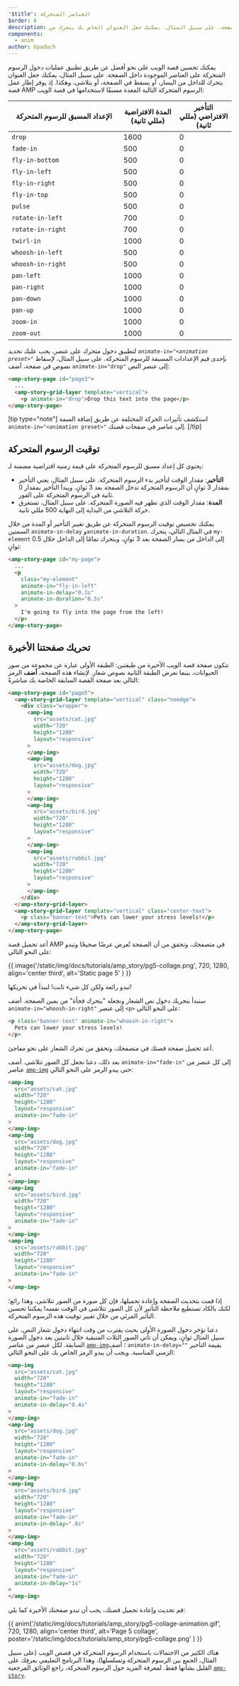 ```yaml
---
'$title': العناصر المتحركة
$order: 6
description: يمكنك تحسين قصة الويب على نحو أفضل عن طريق تطبيق عمليات دخول الرسوم المتحركة على العناصر الموجودة داخل الصفحة. على سبيل المثال، يمكنك جعل العنوان الخاص بك يتحرك من ...
components:
  - anim
author: bpaduch
---
```


يمكنك تحسين قصة الويب على نحو أفضل عن طريق تطبيق عمليات دخول الرسوم المتحركة على العناصر الموجودة داخل الصفحة. على سبيل المثال، يمكنك جعل العنوان يتحرك للداخل من اليسار، أو يسقط في الصفحة، أو يتلاشى، وهكذا. إذ يوفر إطار عمل قصة AMP الرسوم المتحركة التالية المعدة مسبقًا لاستخدامها في قصة الويب:

<table>
<thead><tr>
  <th width="50%">الإعداد المسبق للرسوم المتحركة</th>
  <th width="25%">المدة الافتراضية (مللي ثانية)</th>
  <th width="25%">التأخير الافتراضي (مللي ثانية)</th>
</tr></thead>
<tbody>
<tr>
  <td><code>drop</code></td>
  <td>1600</td>
  <td>0</td>
</tr>
<tr>
  <td><code>fade-in</code></td>
  <td>500</td>
  <td>0</td>
</tr>
<tr>
  <td><code>fly-in-bottom</code></td>
  <td>500</td>
  <td>0</td>
</tr>
<tr>
  <td><code>fly-in-left</code></td>
  <td>500</td>
  <td>0</td>
</tr>
<tr>
  <td><code>fly-in-right</code></td>
  <td>500</td>
  <td>0</td>
</tr>
<tr>
  <td><code>fly-in-top</code></td>
  <td>500</td>
  <td>0</td>
</tr>
<tr>
  <td><code>pulse</code></td>
  <td>500</td>
  <td>0</td>
</tr>
<tr>
  <td><code>rotate-in-left</code></td>
  <td>700</td>
  <td>0</td>
</tr>
<tr>
  <td><code>rotate-in-right</code></td>
  <td>700</td>
  <td>0</td>
</tr>
<tr>
  <td><code>twirl-in</code></td>
  <td>1000</td>
  <td>0</td>
</tr>
<tr>
  <td><code>whoosh-in-left</code></td>
  <td>500</td>
  <td>0</td>
</tr>
<tr>
  <td><code>whoosh-in-right</code></td>
  <td>500</td>
  <td>0</td>
</tr>
<tr>
  <td><code>pan-left</code></td>
  <td>1000</td>
  <td>0</td>
</tr>
<tr>
  <td><code>pan-right</code></td>
  <td>1000</td>
  <td>0</td>
</tr>
<tr>
  <td><code>pan-down</code></td>
  <td>1000</td>
  <td>0</td>
</tr>
<tr>
  <td><code>pan-up</code></td>
  <td>1000</td>
  <td>0</td>
</tr>
<tr>
  <td><code>zoom-in</code></td>
  <td>1000</td>
  <td>0</td>
</tr>
<tr>
  <td><code>zoom-out</code></td>
  <td>1000</td>
  <td>0</td>
</tr>
</tbody>
</table>

لتطبيق دخول متحرك على عنصر، يجب عليك تحديد <code>animate-in="<em>&lt;animation preset></em>"</code> بإحدى قيم الإعدادات المسبقة للرسوم المتحركة. على سبيل المثال، لإسقاط نصوص في صفحة، أضف `animate-in="drop"` إلى عنصر النص:

```html
<amp-story-page id="page3">
  ...
  <amp-story-grid-layer template="vertical">
    <p animate-in="drop">Drop this text into the page</p>
</amp-story-page>
```

[tip type="note"] استكشف تأثيرات الحركة المختلفة عن طريق إضافة السمة `animate-in="<animation preset>"` إلى عناصر في صفحات قصتك. [/tip]

## توقيت الرسوم المتحركة

يحتوي كل إعداد مسبق للرسوم المتحركة على قيمة زمنية افتراضية مضمنة لـ:

- **التأخير**: مقدار الوقت لتأخير بدء الرسوم المتحركة. على سبيل المثال، يعني التأخير بمقدار 3 ثوانٍ أن الرسوم المتحركة تدخل الصفحة بعد 3 ثوانٍ. ويبدأ التأخير بمقدار 0 ثانية في الرسوم المتحركة على الفور.
- **المدة**: مقدار الوقت الذي تظهر فيه الصورة المتحركة. على سبيل المثال، تستغرق حركة التلاشي من البداية إلى النهاية 500 مللي ثانية.

يمكنك تخصيص توقيت الرسوم المتحركة عن طريق تغيير التأخير أو المدة من خلال السمتين `animate-in-delay` و`animate-in-duration`. في المثال التالي، يتحرك `my-element` إلى الداخل من يسار الصفحة بعد 3 ثوانٍ، ويتحرك تمامًا إلى الداخل خلال 0.5 ثوانٍ:

```html
<amp-story-page id="my-page">
  ...
  <p
    class="my-element"
    animate-in="fly-in-left"
    animate-in-delay="0.3s"
    animate-in-duration="0.5s"
  >
    I'm going to fly into the page from the left!
  </p>
</amp-story-page>
```

## تحريك صفحتنا الأخيرة

تتكون صفحة قصة الويب الأخيرة من طبقتين: الطبقة الأولى عبارة عن مجموعة من صور الحيوانات، بينما تعرض الطبقة الثانية نصوص شعار. لإنشاء هذه الصفحة، **أضف** الرمز التالي بعد صفحة القصة السابقة الخاصة بك مباشرةً:

```html
<amp-story-page id="page5">
  <amp-story-grid-layer template="vertical" class="noedge">
    <div class="wrapper">
      <amp-img
        src="assets/cat.jpg"
        width="720"
        height="1280"
        layout="responsive"
      >
      </amp-img>
      <amp-img
        src="assets/dog.jpg"
        width="720"
        height="1280"
        layout="responsive"
      >
      </amp-img>
      <amp-img
        src="assets/bird.jpg"
        width="720"
        height="1280"
        layout="responsive"
      >
      </amp-img>
      <amp-img
        src="assets/rabbit.jpg"
        width="720"
        height="1280"
        layout="responsive"
      >
      </amp-img>
    </div>
  </amp-story-grid-layer>
  <amp-story-grid-layer template="vertical" class="center-text">
    <p class="banner-text">Pets can lower your stress levels!</p>
  </amp-story-grid-layer>
</amp-story-page>
```

أعد تحميل قصة AMP في متصفحك، وتحقق من أن الصفحة تُعرض عرضًا صحيحًا وتبدو على النحو التالي:

{{ image('/static/img/docs/tutorials/amp_story/pg5-collage.png', 720, 1280, align='center third', alt='Static page 5' ) }}

تبدو رائعة ولكن كل شيء ثابت! لنبدأ في تحريكها!

سنبدأ بتحريك دخول نص الشعار ونجعله "يتحرك فجأة" من يمين الصفحة. أضف `animate-in="whoosh-in-right"` إلى عنصر `<p>` على النحو التالي:

```html
<p class="banner-text" animate-in="whoosh-in-right">
  Pets can lower your stress levels!
</p>
```

أعد تحميل صفحة قصتك في متصفحك، وتحقق من تحرك الشعار على نحو مفاجئ.

بعد ذلك، دعنا نجعل كل الصور تتلاشى. أضف `animate-in="fade-in"` إلى كل عنصر من عناصر [`amp-img`](../../../../documentation/components/reference/amp-img.md) حتى يبدو الرمز على النحو التالي:

```html
<amp-img
  src="assets/cat.jpg"
  width="720"
  height="1280"
  layout="responsive"
  animate-in="fade-in"
>
</amp-img>
<amp-img
  src="assets/dog.jpg"
  width="720"
  height="1280"
  layout="responsive"
  animate-in="fade-in"
>
</amp-img>
<amp-img
  src="assets/bird.jpg"
  width="720"
  height="1280"
  layout="responsive"
  animate-in="fade-in"
>
</amp-img>
<amp-img
  src="assets/rabbit.jpg"
  width="720"
  height="1280"
  layout="responsive"
  animate-in="fade-in"
>
</amp-img>
```

إذا قمت بتحديث الصفحة وإعادة تحميلها، فإن كل صورة من الصور تتلاشى، وهذا رائع؛ لكنك بالكاد تستطيع ملاحظة التأثير لأن كل الصور تتلاشى في الوقت نفسه! يمكننا تحسين التأثير المرئي من خلال تغيير توقيت هذه الرسوم المتحركة.

دعنا نؤخر دخول الصورة الأولى بحيث يقترب من وقت انتهاء دخول شعار النص، على سبيل المثال ثوانٍ، ويمكن أن تأتي الصور الثلاث المتبقية خلال ثانيتين بعد دخول الصورة السابقة. لكل عنصر من عناصر [`amp-img`](../../../../documentation/components/reference/amp-img.md)؛ أضف `animate-in-delay=""` بقيمة التأخير الزمني المناسبة. ويجب أن يبدو الرمز الخاص بك على النحو التالي:

```html
<amp-img
  src="assets/cat.jpg"
  width="720"
  height="1280"
  layout="responsive"
  animate-in="fade-in"
  animate-in-delay="0.4s"
>
</amp-img>
<amp-img
  src="assets/dog.jpg"
  width="720"
  height="1280"
  layout="responsive"
  animate-in="fade-in"
  animate-in-delay="0.6s"
>
</amp-img>
<amp-img
  src="assets/bird.jpg"
  width="720"
  height="1280"
  layout="responsive"
  animate-in="fade-in"
  animate-in-delay=".8s"
>
</amp-img>
<amp-img
  src="assets/rabbit.jpg"
  width="720"
  height="1280"
  layout="responsive"
  animate-in="fade-in"
  animate-in-delay="1s"
>
</amp-img>
```

قم تحديث وإعادة تحميل قصتك، يجب أن تبدو صفحتك الأخيرة كما يلي:

{{ anim('/static/img/docs/tutorials/amp_story/pg5-collage-animation.gif', 720, 1280, align='center third', alt='Page 5 collage', poster='/static/img/docs/tutorials/amp_story/pg5-collage.png' ) }}

هناك الكثير من الاحتمالات باستخدام الرسوم المتحركة في قصص الويب (على سبيل المثال، الجمع بين الرسوم المتحركة وتسلسلها)، وهذا البرنامج التعليمي يعرفِك على القليل بشأنها فقط. لمعرفة المزيد حول الرسوم المتحركة، راجع الوثائق المرجعية [`amp-story`](../../../../documentation/components/reference/amp-story.md).
